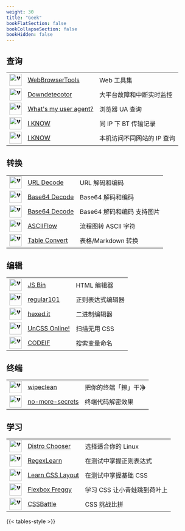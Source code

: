 ```yaml
---
weight: 30
title: "Geek"
bookFlatSection: false
bookCollapseSection: false
bookHidden: false
---
```





## 查询

|  |  |  |
| :----: | ---- | ---- |
| <img loading="lazy" width="32px" alt="💔" src="https://favicon.im/webbrowsertools.com"> | [WebBrowserTools](https://webbrowsertools.com/) | Web 工具集 |
| <img loading="lazy" width="32px" alt="💔" src="https://favicon.im/downdetector.com"> | [Downdetecotor](https://downdetector.com/) | 大平台故障和中断实时监控 |
| <img loading="lazy" width="32px" alt="💔" src="https://favicon.im/www.whatsmyua.info"> | [What's my user agent?](https://www.whatsmyua.info/) | 浏览器 UA 查询 |
| <img loading="lazy" width="32px" alt="💔" src="https://favicon.im/iknowwhatyoudownload.com"> | [I KNOW](https://iknowwhatyoudownload.com/) | 同 IP 下 BT 传输记录 |
| <img loading="lazy" width="32px" alt="💔" src="https://favicon.im/html.zone"> | [I KNOW](https://html.zone/ip/) | 本机访问不同网站的 IP 查询 |

## 转换

|  |  |  |
| :----: | ---- | ---- |
| <img loading="lazy" width="32px" alt="💔" src="https://favicon.im/www.urldecoder.org"> | [URL Decode](https://www.urldecoder.org/) | URL 解码和编码 |
| <img loading="lazy" width="32px" alt="💔" src="https://favicon.im/www.base64decode.org"> | [Base64 Decode](https://www.base64decode.org/) | Base64 解码和编码 |
| <img loading="lazy" width="32px" alt="💔" src="https://favicon.im/www.base64decode.net"> | [Base64 Decode](https://www.base64decode.net/) | Base64 解码和编码 支持图片 |
| <img loading="lazy" width="32px" alt="💔" src="https://favicon.im/asciiflow.com"> | [ASCIIFlow](https://asciiflow.com/) | 流程图转 ASCII 字符 |
| <img loading="lazy" width="32px" alt="💔" src="https://favicon.im/tableconvert.com"> | [Table Convert](https://tableconvert.com/) | 表格/Markdown 转换 |

## 编辑

|  |  |  |
| :----: | ---- | ---- |
| <img loading="lazy" width="32px" alt="💔" src="https://favicon.im/jsbin.com"> | [JS Bin](https://jsbin.com/) | HTML 编辑器 |
| <img loading="lazy" width="32px" alt="💔" src="https://favicon.im/regex101.com"> | [regular101](https://regex101.com/) | 正则表达式编辑器 |
| <img loading="lazy" width="32px" alt="💔" src="https://favicon.im/hexed.it"> | [hexed.it](https://hexed.it/) | 二进制编辑器 |
| <img loading="lazy" width="32px" alt="💔" src="https://favicon.im/uncss-online.com"> | [UnCSS Online!](https://uncss-online.com/) | 扫描无用 CSS |
| <img loading="lazy" width="32px" alt="💔" src="https://favicon.im/github.com"> | [CODEIF](https://unbug.github.io/codelf/) | 搜索变量命名 |

## 终端

|  |  |  |
| :----: | ---- | ---- |
| <img loading="lazy" width="32px" alt="💔" src="https://favicon.im/github.com"> | [wipeclean](https://github.com/JeanJouliaCode/wipeClean) | 把你的终端「擦」干净 |
| <img loading="lazy" width="32px" alt="💔" src="https://favicon.im/github.com"> | [no-more-secrets](https://github.com/bartobri/no-more-secrets) | 终端代码解密效果 |

## 学习

|  |  |  |
| :----: | ---- | ---- |
| <img loading="lazy" width="32px" alt="💔" src="https://favicon.im/distrochooser.de"> | [Distro Chooser](https://distrochooser.de/) | 选择适合你的 Linux |
| <img loading="lazy" width="32px" alt="💔" src="https://favicon.im/regexlearn.com"> | [RegexLearn](https://regexlearn.com/) | 在测试中掌握正则表达式 |
| <img loading="lazy" width="32px" alt="💔" src="https://favicon.im/learnlayout.com"> | [Learn CSS Layout](https://learnlayout.com/) | 在测试中掌握基础 CSS |
| <img loading="lazy" width="32px" alt="💔" src="https://favicon.im/flexboxfroggy.com"> | [Flexbox Freggy](http://flexboxfroggy.com/) | 学习 CSS 让小青蛙跳到荷叶上 |
| <img loading="lazy" width="32px" alt="💔" src="https://favicon.im/cssbattle.dev"> | [CSSBattle](https://cssbattle.dev/) | CSS 挑战比拼 |


{{< tables-style >}}
